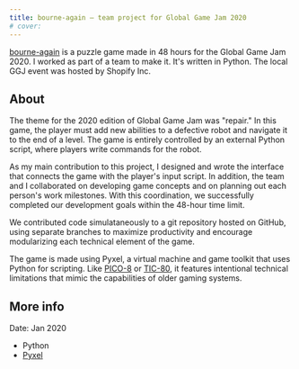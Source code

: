 ```yaml
---
title: bourne-again — team project for Global Game Jam 2020
# cover:
---
```


[bourne-again](https://github.com/JonLiuFYI/bourne-again) is a puzzle game made in 48 hours for the Global Game Jam 2020. I worked as part of a team to make it. It's written in Python. The local GGJ event was hosted by Shopify Inc.
<!--more-->

## About
The theme for the 2020 edition of Global Game Jam was "repair." In this game, the player must add new abilities to a defective robot and navigate it to the end of a level. The game is entirely controlled by an external Python script, where players write commands for the robot.

As my main contribution to this project, I designed and wrote the interface that connects the game with the player's input script. In addition, the team and I collaborated on developing game concepts and on planning out each person's work milestones. With this coordination, we successfully completed our development goals within the 48-hour time limit.

We contributed code simulataneously to a git repository hosted on GitHub, using separate branches to maximize productivity and encourage modularizing each technical element of the game.

The game is made using Pyxel, a virtual machine and game toolkit that uses Python for scripting. Like [PICO-8](https://www.lexaloffle.com/pico-8.php) or [TIC-80](https://tic.computer/), it features intentional technical limitations that mimic the capabilities of older gaming systems.

## More info
Date: Jan 2020

* Python
* [Pyxel](https://github.com/kitao/pyxel)
